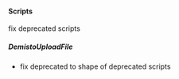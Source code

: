 
#### Scripts
fix deprecated scripts
##### DemistoUploadFile
- fix deprecated to shape of deprecated scripts
